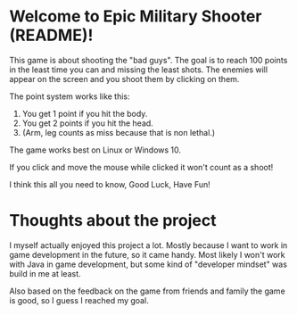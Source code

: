 Welcome to Epic Military Shooter (README)!
=================================================

This game is about shooting the "bad guys".
The goal is to reach 100 points in the least time you can and missing the least shots.
The enemies will appear on the screen and you shoot them by clicking on them.

The point system works like this:
1. You get 1 point if you hit the body.
2. You get 2 points if you hit the head.
3. (Arm, leg counts as miss because that is non lethal.)

The game works best on Linux or Windows 10.

If you click and move the mouse while clicked it won't count as a shoot!

I think this all you need to know, Good Luck, Have Fun!

Thoughts about the project
==========================

I myself actually enjoyed this project a lot. Mostly because I want to work in game 
development in the future, so it came handy. Most likely I won't work with Java in game
development, but some kind of "developer mindset" was build in me at least. 

Also based on the feedback on the game from friends and family the game is good, so I 
guess I reached my goal. 
    
